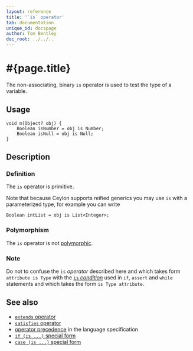 ```yaml
---
layout: reference
title: '`is` operator'
tab: documentation
unique_id: docspage
author: Tom Bentley
doc_root: ../../..
---
```


# #{page.title}

The non-associating, binary `is` operator is used to test the type of a 
variable.

## Usage 

<!-- try: -->
    void m(Object? obj) {
        Boolean isNumber = obj is Number;
        Boolean isNull = obj is Null;
    }

## Description

### Definition

The `is` operator is primitive.

Note that because Ceylon supports reified generics you may use `is` with a
parameterized type, for example you can write

<!-- try: -->
    Boolean intList = obj is List<Integer>;

### Polymorphism

The `is` operator is not [polymorphic](#{page.doc_root}/tour/language-module/#operator_polymorphism). 

### Note

Do not to confuse the `is` *operator* described here and which 
takes form `attribute is Type` with the 
[`is` *condition*](../../statement/conditions) used in `if`, `assert` and 
`while` statements and which takes the form 
`is Type attribute`.

## See also

* [`extends` operator](../extends)
* [`satisfies` operator](../satisfies)
* [operator precedence](#{site.urls.spec_current}#operatorprecedence) in the 
  language specification
* [`if (is ...)` special form](../../statement/if#special_conditions)
* [`case (is ...)` special form](../../statement/switch#polymorphism)
